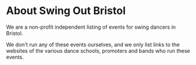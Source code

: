 About Swing Out Bristol
=======================

We are a non-profit independent listing of events for swing dancers in Bristol.

We don't run any of these events ourselves, and we only list links to the
websites of the various dance schools, promoters and bands who run these events.
